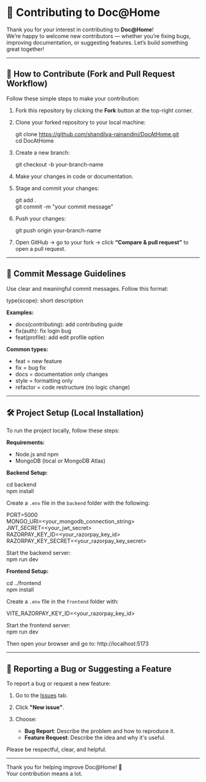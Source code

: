 # 🙌 Contributing to Doc@Home

Thank you for your interest in contributing to **Doc@Home**!  
We’re happy to welcome new contributors — whether you’re fixing bugs, improving documentation, or suggesting features. Let’s build something great together!

---

## 🚀 How to Contribute (Fork and Pull Request Workflow)

Follow these simple steps to make your contribution:

1. Fork this repository by clicking the **Fork** button at the top-right corner.

2. Clone your forked repository to your local machine:

   git clone https://github.com/shandilya-rajnandini/DocAtHome.git  
   cd DocAtHome

3. Create a new branch:

   git checkout -b your-branch-name

4. Make your changes in code or documentation.

5. Stage and commit your changes:

   git add .  
   git commit -m "your commit message"

6. Push your changes:

   git push origin your-branch-name

7. Open GitHub → go to your fork → click **“Compare & pull request”** to open a pull request.

---

## 📝 Commit Message Guidelines

Use clear and meaningful commit messages. Follow this format:

type(scope): short description

**Examples:**

- docs(contributing): add contributing guide  
- fix(auth): fix login bug  
- feat(profile): add edit profile option

**Common types:**

- feat = new feature  
- fix = bug fix  
- docs = documentation only changes  
- style = formatting only  
- refactor = code restructure (no logic change)

---

## 🛠️ Project Setup (Local Installation)

To run the project locally, follow these steps:

**Requirements:**

- Node.js and npm  
- MongoDB (local or MongoDB Atlas)

**Backend Setup:**

cd backend  
npm install  

Create a `.env` file in the `backend` folder with the following:

PORT=5000  
MONGO_URI=<your_mongodb_connection_string>  
JWT_SECRET=<your_jwt_secret>  
RAZORPAY_KEY_ID=<your_razorpay_key_id>  
RAZORPAY_KEY_SECRET=<your_razorpay_key_secret>  

Start the backend server:  
npm run dev

**Frontend Setup:**

cd ../frontend  
npm install  

Create a `.env` file in the `frontend` folder with:

VITE_RAZORPAY_KEY_ID=<your_razorpay_key_id>  

Start the frontend server:  
npm run dev

Then open your browser and go to: http://localhost:5173

---

## 🐞 Reporting a Bug or Suggesting a Feature

To report a bug or request a new feature:

1. Go to the [Issues](https://github.com/shandilya-rajnandini/DocAtHome/issues) tab.

2. Click **"New issue"**.

3. Choose:

   - **Bug Report**: Describe the problem and how to reproduce it.  
   - **Feature Request**: Describe the idea and why it's useful.

Please be respectful, clear, and helpful.

---

Thank you for helping improve Doc@Home! 💙  
Your contribution means a lot.

